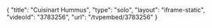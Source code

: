 {
    "title": "Cuisinart Hummus",
    "type": "solo",
    "layout": "iframe-static",
    "videoId": "3783256",
    "url": "\/tvpembed\/3783256"
}